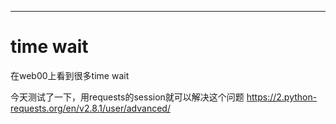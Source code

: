 ---
# time wait

在web00上看到很多time wait

今天测试了一下，用requests的session就可以解决这个问题 https://2.python-requests.org/en/v2.8.1/user/advanced/